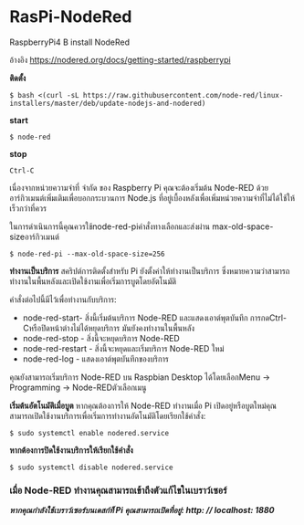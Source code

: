 # RasPi-NodeRed
RaspberryPi4 B install NodeRed

อ้างอิง https://nodered.org/docs/getting-started/raspberrypi

**ติดตั้ง**
~~~
$ bash <(curl -sL https://raw.githubusercontent.com/node-red/linux-installers/master/deb/update-nodejs-and-nodered)
~~~

**start**
~~~
$ node-red
~~~

**stop**
~~~
Ctrl-C
~~~

เนื่องจากหน่วยความจำที่ จำกัด ของ Raspberry Pi คุณจะต้องเริ่มต้น Node-RED ด้วยอาร์กิวเมนต์เพิ่มเติมเพื่อบอกกระบวนการ Node.js ที่อยู่เบื้องหลังเพื่อเพิ่มหน่วยความจำที่ไม่ได้ใช้ให้เร็วกว่าที่ควร

ในการดำเนินการนี้คุณควรใช้node-red-piคำสั่งทางเลือกและส่งผ่าน max-old-space-sizeอาร์กิวเมนต์

~~~
$ node-red-pi --max-old-space-size=256
~~~

**ทำงานเป็นบริการ**
สคริปต์การติดตั้งสำหรับ Pi ยังตั้งค่าให้ทำงานเป็นบริการ ซึ่งหมายความว่าสามารถทำงานในพื้นหลังและเปิดใช้งานเพื่อเริ่มการบูตโดยอัตโนมัติ

คำสั่งต่อไปนี้มีไว้เพื่อทำงานกับบริการ:
- node-red-start- สิ่งนี้เริ่มต้นบริการ Node-RED และแสดงเอาต์พุตบันทึก การกดCtrl-Cหรือปิดหน้าต่างไม่ได้หยุดบริการ มันยังคงทำงานในพื้นหลัง
- node-red-stop - สิ่งนี้จะหยุดบริการ Node-RED
- node-red-restart - สิ่งนี้จะหยุดและเริ่มบริการ Node-RED ใหม่
- node-red-log - แสดงเอาต์พุตบันทึกของบริการ

คุณยังสามารถเริ่มบริการ Node-RED บน Raspbian Desktop ได้โดยเลือกMenu -> Programming -> Node-REDตัวเลือกเมนู

**เริ่มต้นอัตโนมัติเมื่อบูต**
หากคุณต้องการให้ Node-RED ทำงานเมื่อ Pi เปิดอยู่หรือบูตใหม่คุณสามารถเปิดใช้งานบริการเพื่อเริ่มการทำงานอัตโนมัติโดยเรียกใช้คำสั่ง:
~~~
$ sudo systemctl enable nodered.service
~~~

**หากต้องการปิดใช้งานบริการให้เรียกใช้คำสั่ง**
~~~
$ sudo systemctl disable nodered.service
~~~

### เมื่อ Node-RED ทำงานคุณสามารถเข้าถึงตัวแก้ไขในเบราว์เซอร์

***หากคุณกำลังใช้เบราว์เซอร์บนเดสก์ท็ Pi คุณสามารถเปิดที่อยู่: http: // localhost: 1880***
